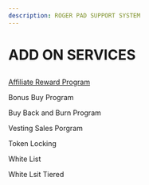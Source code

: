 ```yaml
---
description: ROGER PAD SUPPORT SYSTEM
---
```


# ADD ON SERVICES

##

[Affiliate Reward Program ](https://docs.rogerpad.finance/investors-corner/investors-corner/affiliate-program)

Bonus Buy Program

Buy Back and Burn Program

Vesting Sales Porgram

Token Locking

White List&#x20;

White Lsit Tiered&#x20;
